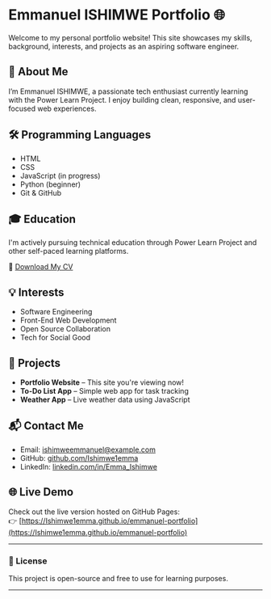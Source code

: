 # Emmanuel ISHIMWE Portfolio 🌐

Welcome to my personal portfolio website! This site showcases my skills, background, interests, and projects as an aspiring software engineer.

## 🚀 About Me

I’m Emmanuel ISHIMWE, a passionate tech enthusiast currently learning with the Power Learn Project. I enjoy building clean, responsive, and user-focused web experiences.

## 🛠️ Programming Languages

- HTML
- CSS
- JavaScript (in progress)
- Python (beginner)
- Git & GitHub

## 🎓 Education

I'm actively pursuing technical education through Power Learn Project and other self-paced learning platforms.

📄 [Download My CV](CV_Emmanuel.pdf)

## 💡 Interests

- Software Engineering
- Front-End Web Development
- Open Source Collaboration
- Tech for Social Good

## 📁 Projects

- **Portfolio Website** – This site you're viewing now!
- **To-Do List App** – Simple web app for task tracking
- **Weather App** – Live weather data using JavaScript

## 📬 Contact Me

- Email: [ishimweemmanuel@example.com](mailto:ishimweemmanuel@example.com)
- GitHub: [github.com/Ishimwe1emma](https://github.com/Ishimwe1emma)
- LinkedIn: [linkedin.com/in/Emma_Ishimwe](https://linkedin.com/in/Emma_Ishimwe)

## 🌐 Live Demo

Check out the live version hosted on GitHub Pages:  
👉 [https://Ishimwe1emma.github.io/emmanuel-portfolio](https://Ishimwe1emma.github.io/emmanuel-portfolio)

---

### 🧾 License

This project is open-source and free to use for learning purposes.

---
